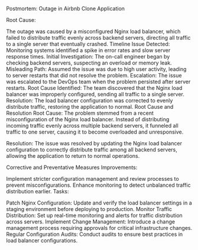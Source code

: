 Postmortem: Outage in Airbnb Clone Application

Root Cause:

The outage was caused by a misconfigured Nginx load balancer, which failed to distribute traffic evenly across backend servers, directing all traffic to a single server that eventually crashed.
Timeline
Issue Detected: Monitoring systems identified a spike in error rates and slow server response times.
Initial Investigation: The on-call engineer began by checking backend servers, suspecting an overload or memory leak.
Misleading Path: Assumed the issue was due to high user activity, leading to server restarts that did not resolve the problem.
Escalation: The issue was escalated to the DevOps team when the problem persisted after server restarts.
Root Cause Identified: The team discovered that the Nginx load balancer was improperly configured, sending all traffic to a single server.
Resolution: The load balancer configuration was corrected to evenly distribute traffic, restoring the application to normal.
Root Cause and Resolution
Root Cause:
The problem stemmed from a recent misconfiguration of the Nginx load balancer. Instead of distributing incoming traffic evenly across multiple backend servers, it funneled all traffic to one server, causing it to become overloaded and unresponsive.

Resolution:
The issue was resolved by updating the Nginx load balancer configuration to correctly distribute traffic among all backend servers, allowing the application to return to normal operations.

Corrective and Preventative Measures
Improvements:

Implement stricter configuration management and review processes to prevent misconfigurations.
Enhance monitoring to detect unbalanced traffic distribution earlier.
Tasks:

Patch Nginx Configuration: Update and verify the load balancer settings in a staging environment before deploying to production.
Monitor Traffic Distribution: Set up real-time monitoring and alerts for traffic distribution across servers.
Implement Change Management: Introduce a change management process requiring approvals for critical infrastructure changes.
Regular Configuration Audits: Conduct audits to ensure best practices in load balancer configurations.
